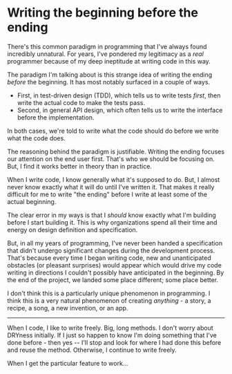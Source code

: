 # Writing the beginning before the ending

There's this common paradigm in programming that I've always found incredibly unnatural. For years, I've pondered my legitimacy as a _real_ programmer because of my deep ineptitude at writing code in this way.

The paradigm I'm talking about is this strange idea of writing the ending _before_ the beginning. It has most notably surfaced in a couple of ways.

* First, in test-driven design (TDD), which tells us to write tests _first_, then write the actual code to make the tests pass.
* Second, in general API design, which often tells us to write the interface before the implementation.

In both cases, we're told to write what the code should do before we write what the code does.

The reasoning behind the paradigm is justifiable. Writing the ending focuses our attention on the end user first. That's who we should be focusing on. But, I find it works better in theory than in practice.

When I write code, I know generally what it's supposed to do. But, I almost never know exactly what it will do until I've written it. That makes it really difficult for me to write "the ending" before I write at least some of the actual beginning.

The clear error in my ways is that I _should_ know exactly what I'm building before I start building it. This is why organizations spend all their time and energy on design definition and specification. 

But, in all my years of programming, I've never been handed a specification that didn't undergo significant changes during the development process. That's because every time I began writing code, new and unanticipated obstacles (or pleasant surprises) would appear which would drive my code writing in directions I couldn't possibly have anticipated in the beginning. By the end of the project, we landed some place different; some place better.

I don't think this is a particularly unique phenomenon in programming. I think this is a very natural phenomenon of creating _anything_ - a story, a recipe, a song, a new invention, or an app.

---

When I code, I like to write freely. Big, long methods. I don't worry about DRYness initially. If I just so happen to know I'm doing something that I've done before - then yes -- I'll stop and look for where I had done this before and reuse the method. Otherwise, I continue to write freely.

When I get the particular feature to work...




